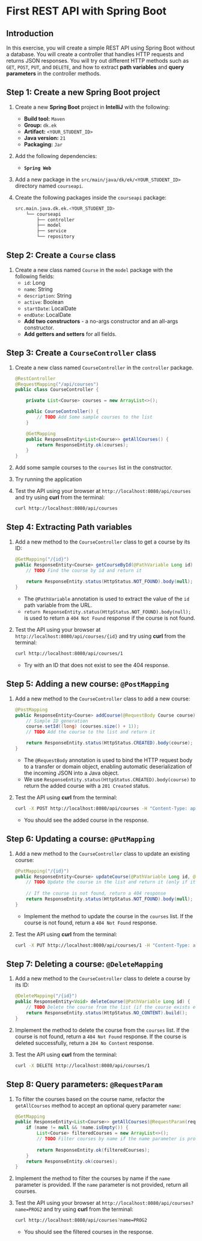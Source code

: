 # First REST API with Spring Boot

## Introduction
In this exercise, you will create a simple REST API using Spring Boot without a database. You will create a controller that handles HTTP requests and returns JSON responses. You will try out different HTTP methods such as `GET`, `POST`, `PUT`, and `DELETE`, and how to extract **path variables** and **query parameters** in the controller methods.


## Step 1: Create a new Spring Boot project
1. Create a new **Spring Boot** project in **IntelliJ** with the following:
   - **Build tool:** `Maven`
   - **Group:** `dk.ek`
   - **Artifact:** `<YOUR_STUDENT_ID>`
   - **Java version:** `21`
   - **Packaging:** `Jar`

2. Add the following dependencies:
   - **`Spring Web`**

2. Add a new package in the `src/main/java/dk/ek/<YOUR_STUDENT_ID>` directory named `courseapi`.

3. Create the following packages inside the `courseapi` package:
    ```bash
    src.main.java.dk.ek.<YOUR_STUDENT_ID>
        └── courseapi
            ├── controller
            ├── model
            ├── service
            └── repository
    ```


## Step 2: Create a `Course` class
1. Create a new class named `Course` in the `model` package with the following fields:
    - `id`: Long
    - `name`: String
    - `description`: String
    - `active`: Boolean
    - `startDate`: LocalDate
    - `endDate`: LocalDate
    - **Add two constructors** - a no-args constructor and an all-args constructor.
    - **Add getters and setters** for all fields.


## Step 3: Create a `CourseController` class
1. Create a new class named `CourseController` in the `controller` package.
    ```java
    @RestController
    @RequestMapping("/api/courses")
    public class CourseController {

        private List<Course> courses = new ArrayList<>();

        public CourseController() {
            // TODO Add Some sample courses to the list
        }

        @GetMapping
        public ResponseEntity<List<Course>> getAllCourses() {
            return ResponseEntity.ok(courses);
        }
    }
    ```

2. Add some sample courses to the `courses` list in the constructor.

3. Try running the application

4. Test the API using your browser at `http://localhost:8080/api/courses` and try using **curl** from the terminal:
    ```bash
    curl http://localhost:8080/api/courses
    ```

## Step 4: Extracting Path variables
1. Add a new method to the `CourseController` class to get a course by its ID:
    ```java
    @GetMapping("/{id}")
    public ResponseEntity<Course> getCourseById(@PathVariable Long id) {
        // TODO Find the course by id and return it
            
        return ResponseEntity.status(HttpStatus.NOT_FOUND).body(null);
    }
    ```
    - The `@PathVariable` annotation is used to extract the value of the `id` path variable from the URL.
    - `return ResponseEntity.status(HttpStatus.NOT_FOUND).body(null);` is used to return a `404 Not Found` response if the course is not found.

3. Test the API using your browser at `http://localhost:8080/api/courses/{id}` and try using **curl** from the terminal:
    ```bash
    curl http://localhost:8080/api/courses/1
    ```
    - Try with an ID that does not exist to see the 404 response.

## Step 5: Adding a new course: `@PostMapping`
1. Add a new method to the `CourseController` class to add a new course:
    ```java
    @PostMapping
    public ResponseEntity<Course> addCourse(@RequestBody Course course) {
        // Simple ID generation
        course.setId((long) (courses.size() + 1));
        // TODO Add the course to the list and return it

        return ResponseEntity.status(HttpStatus.CREATED).body(course);
    }
    ```
    - The `@RequestBody` annotation is used to bind the HTTP request body to a transfer or domain object, enabling automatic deserialization of the incoming JSON into a Java object.
    - We use `ResponseEntity.status(HttpStatus.CREATED).body(course)` to return the added course with a `201 Created` status.

2. Test the API using **curl** from the terminal:
    ```bash
    curl -X POST http://localhost:8080/api/courses -H "Content-Type: application/json" -d '{"name":"Course 3","description":"Description 3","active":true,"startDate":"2023-01-01","endDate":"2023-06-01"}'
    ```
    - You should see the added course in the response.


## Step 6: Updating a course: `@PutMapping`
1. Add a new method to the `CourseController` class to update an existing course:
    ```java
    @PutMapping("/{id}")
    public ResponseEntity<Course> updateCourse(@PathVariable Long id, @RequestBody Course course) {
        // TODO Update the course in the list and return it (only if it exists)
        
        // If the course is not found, return a 404 response
        return ResponseEntity.status(HttpStatus.NOT_FOUND).body(null);
    }
    ```
    - Implement the method to update the course in the `courses` list. If the course is not found, return a `404 Not Found` response.

3. Test the API using **curl** from the terminal:
    ```bash
    curl -X PUT http://localhost:8080/api/courses/1 -H "Content-Type: application/json" -d '{"id":1,"name":"Updated Course 1","description":"Updated Description 1","active":false,"startDate":"2023-01-01","endDate":"2023-06-01"}'
    ```

## Step 7: Deleting a course: `@DeleteMapping`
1. Add a new method to the `CourseController` class to delete a course by its ID:
    ```java
    @DeleteMapping("/{id}")
    public ResponseEntity<Void> deleteCourse(@PathVariable Long id) {
        // TODO Delete the course from the list (if the course exists else return 404)
        return ResponseEntity.status(HttpStatus.NO_CONTENT).build();
    }
    ```
2.  Implement the method to delete the course from the `courses` list. If the course is not found, return a `404 Not Found` response. If the course is deleted successfully, return a `204 No Content` response.

3. Test the API using **curl** from the terminal:
    ```bash
    curl -X DELETE http://localhost:8080/api/courses/1
    ```

## Step 8: Query parameters: `@RequestParam`
1. To filter the courses based on the course name, refactor the `getAllCourses` method to accept an optional query parameter `name`:
    ```java
    @GetMapping
    public ResponseEntity<List<Course>> getAllCourses(@RequestParam(required = false) String name) {
        if (name != null && !name.isEmpty()) {
            List<Course> filteredCourses = new ArrayList<>();
            // TODO Filter courses by name if the name parameter is provided
            
            return ResponseEntity.ok(filteredCourses);
        }
        return ResponseEntity.ok(courses);
    }
    ```
2. Implement the method to filter the courses by name if the `name` parameter is provided. If the `name` parameter is not provided, return all courses. 

3. Test the API using your browser at `http://localhost:8080/api/courses?name=PROG2` and try using **curl** from the terminal:
    ```bash
    curl http://localhost:8080/api/courses?name=PROG2
    ```
    - You should see the filtered courses in the response.
